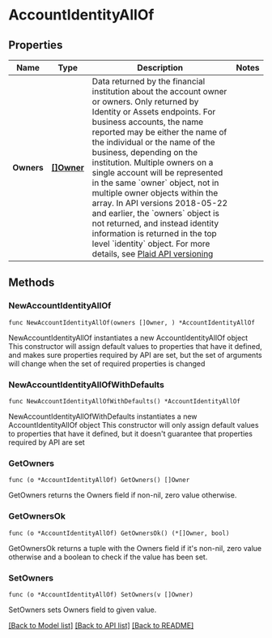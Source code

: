 # AccountIdentityAllOf

## Properties

Name | Type | Description | Notes
------------ | ------------- | ------------- | -------------
**Owners** | [**[]Owner**](Owner.md) | Data returned by the financial institution about the account owner or owners. Only returned by Identity or Assets endpoints. For business accounts, the name reported may be either the name of the individual or the name of the business, depending on the institution. Multiple owners on a single account will be represented in the same &#x60;owner&#x60; object, not in multiple owner objects within the array. In API versions 2018-05-22 and earlier, the &#x60;owners&#x60; object is not returned, and instead identity information is returned in the top level &#x60;identity&#x60; object. For more details, see [Plaid API versioning](https://plaid.com/docs/api/versioning/#version-2019-05-29) | 

## Methods

### NewAccountIdentityAllOf

`func NewAccountIdentityAllOf(owners []Owner, ) *AccountIdentityAllOf`

NewAccountIdentityAllOf instantiates a new AccountIdentityAllOf object
This constructor will assign default values to properties that have it defined,
and makes sure properties required by API are set, but the set of arguments
will change when the set of required properties is changed

### NewAccountIdentityAllOfWithDefaults

`func NewAccountIdentityAllOfWithDefaults() *AccountIdentityAllOf`

NewAccountIdentityAllOfWithDefaults instantiates a new AccountIdentityAllOf object
This constructor will only assign default values to properties that have it defined,
but it doesn't guarantee that properties required by API are set

### GetOwners

`func (o *AccountIdentityAllOf) GetOwners() []Owner`

GetOwners returns the Owners field if non-nil, zero value otherwise.

### GetOwnersOk

`func (o *AccountIdentityAllOf) GetOwnersOk() (*[]Owner, bool)`

GetOwnersOk returns a tuple with the Owners field if it's non-nil, zero value otherwise
and a boolean to check if the value has been set.

### SetOwners

`func (o *AccountIdentityAllOf) SetOwners(v []Owner)`

SetOwners sets Owners field to given value.



[[Back to Model list]](../README.md#documentation-for-models) [[Back to API list]](../README.md#documentation-for-api-endpoints) [[Back to README]](../README.md)



